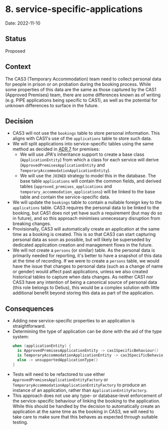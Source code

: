 # 8. service-specific-applications

Date: 2022-11-10

## Status

Proposed

## Context

The CAS3 (Temporary Accommodation) team need to collect personal data for people in prison or on
probation during the booking process.
While some properties of this data are the same as those captured by the CAS1 (Approved Premises)
team, there are some differences known as of writing
(e.g. PIPE applications being specific to CAS1), as well as the potential for unknown differences
to surface in the future.

## Decision

- CAS3 will not use the `bookings` table to store personal information.
  This aligns with CAS1's use of the `applications` table to store such data.
- We will split applications into service-specific tables using the same method as decided in
  [ADR 7](0007-storing-service-specific-properties.md) for premises:
  - We will use JPA's inheritance support to create a base class (`ApplicationEntity`) from which
    a class for each service will derive
    (`ApprovedPremisesApplicationEntity` and `TemporaryAccommodationApplicationEntity`).
  - We will use the `JOINED` strategy to model this in the database.
    The base table `applications` will contain the common fields, and derived tables
    (`approved_premises_applications` and `temporary_accommodation_applications`)
    will be linked to the base table and contain the service-specific data.
- We will update the `bookings` table to contain a nullable foreign key to the `applications`
  table.
  CAS3 requires the personal data to be linked to the booking, but CAS1 does not yet have such a
  requirement (but may do so in future), and so this approach minimises unnecessary disruption from
  breaking changes.
- Provisionally, CAS3 will automatically create an application at the same time as a booking is
  created.
  This is so that CAS3 can start capturing personal data as soon as possible, but will likely be
  superseded by dedicated application creation and management flows in the future.
- We will not create a `persons` (or similar) table.
  As the personal data is primarily needed for reporting, it's better to have a snapshot of this
  data at the time of recording.
  If we were to create a `persons` table, we would have the issue that changes to personal data
  (such as a change of name or gender) would affect past applications, unless we also created
  historical tables to capture when data changes.
  As neither CAS1 nor CAS3 have any intention of being a canonical source of personal data
  (this role belongs to Delius), this would be a complex solution with little additional benefit
  beyond storing this data as part of the application.

## Consequences

- Adding new service-specific properties to an application is straightforward.
- Determining the type of application can be done with the aid of the type system:
  ```kotlin
  when (applicationEntity) {
    is ApprovedPremisesApplicationEntity -> cas1SpecificBehaviour()
    is TemporaryAccommodationApplicationEntity -> cas3SpecificBehaviour()
    else -> unsupportedApplicationType()
  }
  ```
- Tests will need to be refactored to use either `ApprovedPremisesApplicationEntityFactory` or
  `TemporaryAccommodationApplicationEntityFactory` to produce an instance of an application, rather
  than `ApplicationEntityFactory`.
- This approach does not use any type- or database-level enforcement of the service-specific
  behaviour of linking the booking to the application.
  While this should be handled by the decision to automatically create an application at the same
  time as the booking in CAS3, we will need to take care to make sure that this behaves as expected
  through suitable testing.
